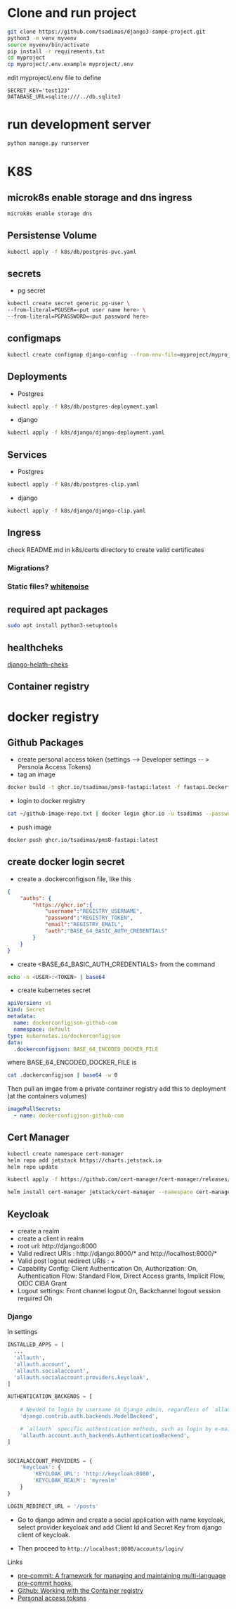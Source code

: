 # Clone and run project
```bash
git clone https://github.com/tsadimas/django3-sampe-project.git
python3 -m venv myvenv
source myvenv/bin/activate
pip install -r requirements.txt
cd myproject
cp myproject/.env.example myproject/.env
```
edit myproject/.env file to define
```vim
SECRET_KEY='test123'
DATABASE_URL=sqlite:///../db.sqlite3
```
# run development server
```bash
python manage.py runserver
```
# K8S

## microk8s enable storage and dns ingress
```bash
microk8s enable storage dns
```

## Persistense Volume
```bash
kubectl apply -f k8s/db/postgres-pvc.yaml
```
## secrets
* pg secret

```bash
kubectl create secret generic pg-user \
--from-literal=PGUSER=<put user name here> \
--from-literal=PGPASSWORD=<put password here>
```

## configmaps
```bash
kubectl create configmap django-config --from-env-file=myproject/myproject/.env
```
## Deployments
* Postgres
```bash
kubectl apply -f k8s/db/postgres-deployment.yaml
```
* django
```bash
kubectl apply -f k8s/django/django-deployment.yaml
```

## Services
* Postgres
```bash
kubectl apply -f k8s/db/postgres-clip.yaml
```

* django
```bash
kubectl apply -f k8s/django/django-clip.yaml
```

## Ingress


check README.md in k8s/certs directory to create valid certificates



### Migrations?
### Static files? [whitenoise](http://whitenoise.evans.io/en/stable/)


## required apt  packages

```bash
sudo apt install python3-setuptools
```

## healthcheks
[django-helath-cheks](https://github.com/KristianOellegaard/django-health-check)


## Container registry

# docker registry
## Github Packages
* create personal access token (settings --> Developer settings -- > Persnola Access Tokens)
* tag an image
```bash
docker build -t ghcr.io/tsadimas/pms8-fastapi:latest -f fastapi.Dockerfile .
```
* login to docker registry
```bash
cat ~/github-image-repo.txt | docker login ghcr.io -u tsadimas --password-stdin
```
* push image
```bash
docker push ghcr.io/tsadimas/pms8-fastapi:latest
```

## create docker login secret

* create a .dockerconfigjson file, like this
```json
{
    "auths": {
        "https://ghcr.io":{
            "username":"REGISTRY_USERNAME",
            "password":"REGISTRY_TOKEN",
            "email":"REGISTRY_EMAIL",
            "auth":"BASE_64_BASIC_AUTH_CREDENTIALS"
    	}
    }
}
```


* create <BASE_64_BASIC_AUTH_CREDENTIALS> from the command
```bash
echo -n <USER>:<TOKEN> | base64
```
* create kubernetes secret
```yaml
apiVersion: v1
kind: Secret
metadata:
  name: dockerconfigjson-github-com
  namespace: default
type: kubernetes.io/dockerconfigjson
data:
  .dockerconfigjson: BASE_64_ENCODED_DOCKER_FILE
```
where BASE_64_ENCODED_DOCKER_FILE is
```bash
cat .dockerconfigjson | base64 -w 0
```


Then pull an imgae from a private container registry add this to deployment (at the containers volumes)

```yaml
imagePullSecrets:
  - name: dockerconfigjson-github-com
```


##  Cert Manager

```bash
kubectl create namespace cert-manager
helm repo add jetstack https://charts.jetstack.io
helm repo update

kubectl apply -f https://github.com/cert-manager/cert-manager/releases/download/v1.12.0/cert-manager.crds.yaml

helm install cert-manager jetstack/cert-manager --namespace cert-manager --create-namespace --version v1.12.0
```


## Keycloak

* create a realm
* create a client in realm
* root url: http://django:8000
* Valid redirect URIs : http://django:8000/* and http://localhost:8000/*
* Valid post logout redirect URIs : +
* Capability Config: Client Authentication On, Authorization: On, Authentication Flow: Standard Flow, Direct Access grants, Implicit Flow, OIDC CIBA Grant
* Logout settings: Front channel logout  On, Backchannel logout session required On

### Django
In settings

```python
INSTALLED_APPS = [
  ...
  'allauth',
  'allauth.account',
  'allauth.socialaccount',
  'allauth.socialaccount.providers.keycloak',
]

AUTHENTICATION_BACKENDS = [
    
    # Needed to login by username in Django admin, regardless of `allauth`
    'django.contrib.auth.backends.ModelBackend',

    # `allauth` specific authentication methods, such as login by e-mail
    'allauth.account.auth_backends.AuthenticationBackend',
]


SOCIALACCOUNT_PROVIDERS = {
    'keycloak': {
        'KEYCLOAK_URL': 'http://keycloak:8080',
        'KEYCLOAK_REALM': 'myrealm'
    }
}

LOGIN_REDIRECT_URL = '/posts'
```

* Go to django admin and create a social application with name keycloak, select provider keycloak and add Client Id and Secret Key from django client of keycloak.

* Then proceed to ``http://localhost:8000/accounts/login/``

Links
* [pre-commit: A framework for managing and maintaining multi-language pre-commit hooks.](https://pre-commit.com/)
* [Github: Working with the Container registry](https://docs.github.com/en/packages/working-with-a-github-packages-registry/working-with-the-container-registry)
* [Personal access toksns](https://docs.github.com/en/authentication/keeping-your-account-and-data-secure/creating-a-personal-access-token)

